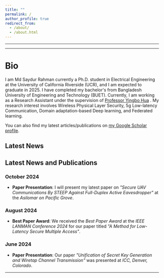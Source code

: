 ```yaml
---
title: ""
permalink: /
author_profile: true
redirect_from: 
  - /about/
  - /about.html
---
```

---
---

Bio
======
I am Md Saydur Rahman currently a Ph.D. student in Electrical Engineering at the University of California Riverside (UCR), and I am expected to graduate in 2025. I have completed my bachelor's from Bangladesh University of Engineering and Technology (BUET). Currently, I am working as a Research Assistant under the supervision of [Professor Yingbo Hua](https://intra.ece.ucr.edu/~yhua/) 
. My research interest involves Wireless Physical Layer Security, 5g Low-latency Communication, Domain adaptation-based Deep learning, and Federated learning. 
<div class="wordwrap">  You can also find my latest articles/publications on  <a href="https://scholar.google.com/citations?user=Zbf4zyUAAAAJ&hl=en&authuser=1">my Google Scholar profile</a>. </div>

## Latest News 
<div class="news-section">
  <h2>Latest News and Publications</h2>

  <h3>October 2024</h3>
  <ul>
    <li><strong>Paper Presentation</strong>: I will present my latest paper on <em>"Secure UAV Communications By STEEP Against Full-Duplex Active Eavesdropper"</em> at the <em>Asilomar on Pacific Grove</em>.</li>
  </ul>

  <h3>August 2024</h3>
  <ul>
    <li><strong>Best Paper Award</strong>: We received the <em>Best Paper Award</em> at the <em>IEEE LANMAN Conference 2024</em> for our paper titled <em>"A Method for Low-Latency Secure Multiple Access"</em>.</li>
  </ul>

  <h3>June 2024</h3>
  <ul>
    <li><strong>Paper Presentation</strong>: Our paper <em>"Unification of Secret Key Generation and Wiretap Channel Transmission"</em> was presented at <em>ICC, Denver, Colorado</em>.</li>
  </ul>
</div>


---

